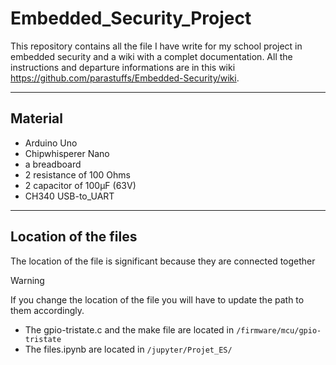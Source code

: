 # Embedded_Security_Project

This repository contains all the file I have write for my school project in embedded security and a wiki with a complet documentation. All the instructions and departure informations are in this wiki https://github.com/parastuffs/Embedded-Security/wiki.

***
## Material
- Arduino Uno
- Chipwhisperer Nano
- a breadboard
- 2 resistance of 100 Ohms
- 2 capacitor of 100µF (63V)
- CH340 USB-to_UART

***
## Location of the files
The location of the file is significant because they are connected together
>[!WARNING]
> If you change the location of the file you will have to update the path to them accordingly.

- The gpio-tristate.c and the make file are located in `/firmware/mcu/gpio-tristate`
- The files.ipynb are located in `/jupyter/Projet_ES/`
